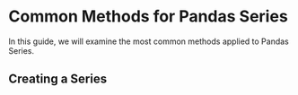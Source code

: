 # Common Methods for Pandas Series

In this guide, we will examine the most common methods applied to Pandas Series. 

## Creating a Series
